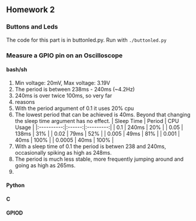 ## Homework 2

### Buttons and Leds

The code for this part is in buttonled.py. Run with `./buttonled.py`

### Measure a GPIO pin on an Oscilloscope

#### bash/sh

1. Min voltage: 20mV, Max voltage: 3.19V
2. The period is between 238ms - 240ms (~4.2Hz)
3. 240ms is over twice 100ms, so very far
4. reasons
5. With the period argument of 0.1 it uses 20% cpu
6. The lowest period that can be achieved is 40ms. Beyond that changing the sleep time argument has no effect.
    | Sleep Time | Period | CPU Usage |
    |:----------:|:------:|:---------:|
    | 0.1        | 240ms  | 20%       |
    | 0.05       | 138ms  | 31%       |
    | 0.02       | 79ms   | 52%       |
    | 0.005      | 49ms   | 81%       |
    | 0.001      | 40ms   | 100%      |
    | 0.0005     | 40ms   | 100%      |
7. With a sleep time of 0.1 the period is betwen 238 and 240ms, occasionally spiking as high as 248ms.
8. The period is much less stable, more frequently jumping around and going as high as 265ms.
9. 
#### Python

#### C

#### GPIOD
